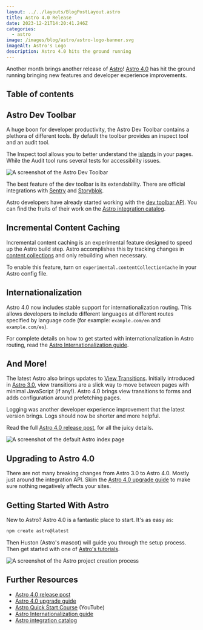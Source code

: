 ```yaml
---
layout: ../../layouts/BlogPostLayout.astro
title: Astro 4.0 Release
date: 2023-12-21T14:20:41.246Z
categories:
  - astro
image: /images/blog/astro/astro-logo-banner.svg
imageAlt: Astro's Logo
description: Astro 4.0 hits the ground running
---
```


Another month brings another release of [Astro](/blog/astro)!
[Astro 4.0](https://astro.build/blog/astro-4/) has hit the ground running bringing
new features and developer experience improvements.

## Table of contents

## Astro Dev Toolbar

A huge boon for developer productivity, the Astro Dev Toolbar contains a plethora
of different tools. By default the toolbar provides an inspect tool and an audit tool.

The Inspect tool allows you to better understand the [islands](https://docs.astro.build/en/concepts/islands/)
in your pages. While the Audit tool runs several tests for accessibility issues.

<img src="/images/blog/astro/astro-dev-toolbar.png" alt="A screenshot of the Astro Dev Toolbar" />

The best feature of the dev toolbar is its extendability. There are official integrations
with [Sentry](https://sentry.io/) and [Storyblok](https://www.storyblok.com/).

Astro developers have already started working with the [dev toolbar API](https://docs.astro.build/en/reference/dev-toolbar-app-reference/).
You can find the fruits of their work on the [Astro integration catalog](https://astro.build/integrations/?search=&categories%5B%5D=toolbar).

## Incremental Content Caching

Incremental content caching is an experimental feature designed to speed up the
Astro build step. Astro accomplishes this by tracking changes in
[content collections](https://docs.astro.build/en/guides/content-collections/)
and only rebuilding when necessary.

To enable this feature, turn on `experimental.contentCollectionCache` in your
Astro config file.

## Internationalization

Astro 4.0 now includes stable support for internationalization routing. This allows
developers to include different languages at different routes specified by language code
(for example: `example.com/en` and `example.com/es`).

For complete details on how to get started with internationalization in Astro routing,
read the [Astro Internationalization guide](https://docs.astro.build/en/guides/internationalization/).

## And More!

The latest Astro also brings updates to [View Transitions](https://docs.astro.build/en/guides/view-transitions/).
Initially introduced in [Astro 3.0](../astro-3-0-release/), view transitions are
a slick way to move between pages with minimal JavaScript (if any!). Astro 4.0
brings view transitions to forms and adds configuration around prefetching pages.

Logging was another developer experience improvement that the latest version brings.
Logs should now be shorter and more helpful.

Read the full [Astro 4.0 release post](https://astro.build/blog/astro-4/), for all
the juicy details.

<img src="/images/blog/astro/astro-index-page.png" alt="A screenshot of the default Astro index page" />


## Upgrading to Astro 4.0

There are not many breaking changes from Astro 3.0 to Astro 4.0. Mostly just around
the integration API. Skim the [Astro 4.0 upgrade guide](https://docs.astro.build/en/guides/upgrade-to/v4/)
to make sure nothing negatively affects your sites.

## Getting Started With Astro

New to Astro? Astro 4.0 is a fantastic place to start. It's as easy as:

```bash
npm create astro@latest
```

Then Huston (Astro's mascot) will guide you through the setup process.
Then get started with one of [Astro's tutorials](https://docs.astro.build/en/tutorial/0-introduction/).

<img src="/images/blog/astro/astro-project-creation.png" alt="A screenshot of the Astro project creation process" />


## Further Resources

- [Astro 4.0 release post](https://astro.build/blog/astro-4/)
- [Astro 4.0 upgrade guide](https://docs.astro.build/en/guides/upgrade-to/v4/)
- [Astro Quick Start Course](https://www.youtube.com/watch?app=desktop&v=XoIHKO6AkoM) (YouTube)
- [Astro Internationalization guide](https://docs.astro.build/en/guides/internationalization/)
- [Astro integration catalog](https://astro.build/integrations/)
